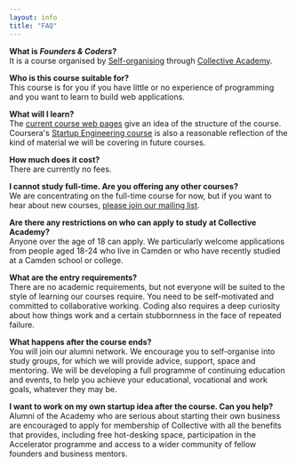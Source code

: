 ```yaml
---
layout: info
title: "FAQ"
---
```


**What is _Founders & Coders_?**  
It is a course organised by [Self-organising](http://selforganising.org/) through [Collective Academy](http://camdencollective.co.uk/academy/).

**Who is this course suitable for?**  
This course is for you if you have little or no experience of programming and you want to learn to build web applications.

**What will I learn?**  
The [current course web pages](intro) give an idea of the structure of the course. Coursera's [Startup Engineering course](https://www.coursera.org/course/startup) is also a reasonable reflection of the kind of material we will be covering in future courses.

**How much does it cost?**  
There are currently no fees.

**I cannot study full-time. Are you offering any other courses?**  
We are concentrating on the full-time course for now, but if you want to hear about new courses, <a href="mailto:collective-academy+subscribe@googlegroups.com" target="_blank">please join our mailing list</a>. 

**Are there any restrictions on who can apply to study at Collective Academy?**  
Anyone over the age of 18 can apply. We particularly welcome applications from people aged 18-24 who live in Camden or who have recently studied at a Camden school or college.

**What are the entry requirements?**  
There are no academic requirements, but not everyone will be suited to the style of learning our courses require. You need to be self-motivated and committed to collaborative working. Coding also requires a deep curiosity about how things work and a certain stubbornness in the face of repeated failure.

**What happens after the course ends?**  
You will join our alumni network. We encourage you to self-organise into study groups, for which we will provide advice, support, space and mentoring. We will be developing a full programme of continuing education and events, to help you achieve your educational, vocational and work goals, whatever they may be.

**I want to work on my own startup idea after the course. Can you help?**  
Alumni of the Academy who are serious about starting their own business are encouraged to apply for membership of Collective with all the benefits that provides, including free hot-desking space, participation in the Accelerator programme and access to a wider community of fellow founders and business mentors.





